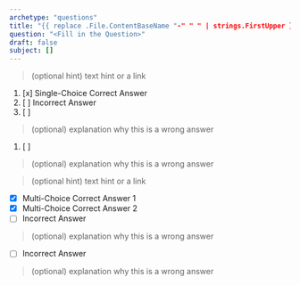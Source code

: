 ```yaml
---
archetype: "questions"
title: "{{ replace .File.ContentBaseName "-" " " | strings.FirstUpper }}"
question: "<Fill in the Question>"
draft: false
subject: []
---
```



> (optional hint) text hint or a link
1. [x] Single-Choice Correct Answer
1. [ ] Incorrect Answer
1. [ ] 
> (optional) explanation why this is a wrong answer
1. [ ] 
> (optional) explanation why this is a wrong answer



> (optional hint) text hint or a link
- [x] Multi-Choice Correct Answer 1
- [x] Multi-Choice Correct Answer 2
- [ ] Incorrect Answer
> (optional) explanation why this is a wrong answer
- [ ] Incorrect Answer
> (optional) explanation why this is a wrong answer
